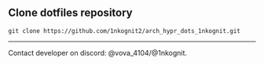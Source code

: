 ## Сlone dotfiles repository
```
git clone https://github.com/1nkognit2/arch_hypr_dots_1nkognit.git
```
<hr>

Contact developer on discord: @vova_4104/@1nkognit.
